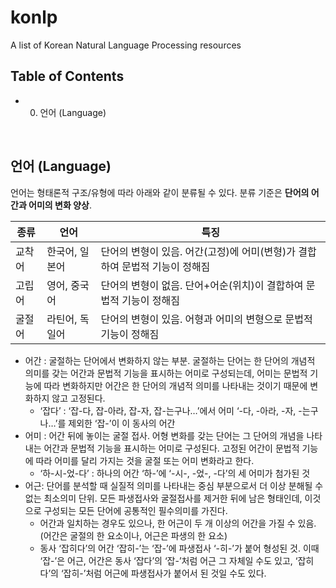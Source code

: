 # konlp
A list of Korean Natural Language Processing resources 

## Table of Contents
- 0. 언어 (Language)


<br>

## 언어 (Language)
언어는 형태론적 구조/유형에 따라 아래와 같이 분류될 수 있다.
분류 기준은 **단어의 어간과 어미의 변화 양상**.

|종류|언어|특징|
|-|-|-|
|교착어|한국어, 일본어|단어의 변형이 있음. 어간(고정)에 어미(변형)가 결합하여 문법적 기능이 정해짐|
|고립어|영어, 중국어|단어의 변형이 없음. 단어+어순(위치)이 결합하여 문법적 기능이 정해짐|
|굴절어|라틴어, 독일어|단어의 변형이 있음. 어형과 어미의 변형으로 문법적 기능이 정해짐|

- 어간 : 굴절하는 단어에서 변화하지 않는 부분. 굴절하는 단어는 한 단어의 개념적 의미를 갖는 어간과 문법적 기능을 표시하는 어미로 구성되는데, 어미는 문법적 기능에 따라 변화하지만 어간은 한 단어의 개념적 의미를 나타내는 것이기 때문에 변화하지 않고 고정된다.
    - ‘잡다’ : ‘잡-다, 잡-아라, 잡-자, 잡-는구나…’에서 어미 ‘-다, -아라, -자, -는구나…’를 제외한 ‘잡-’이 이 동사의 어간
- 어미 : 어간 뒤에 놓이는 굴절 접사. 어형 변화를 갖는 단어는 그 단어의 개념을 나타내는 어간과 문법적 기능을 표시하는 어미로 구성된다. 고정된 어간이 문법적 기능에 따라 어미를 달리 가지는 것을 굴절 또는 어미 변화라고 한다.
    -  ‘하-시-었-다’ : 하나의 어간 ‘하-’에 ‘-시-, -었-, -다’의 세 어미가 첨가된 것
- 어근: 단어를 분석할 때 실질적 의미를 나타내는 중심 부분으로서 더 이상 분해될 수 없는 최소의미 단위. 모든 파생접사와 굴절접사를 제거한 뒤에 남은 형태인데, 이것으로 구성되는 모든 단어에 공통적인 필수의미를 가진다.
    - 어간과 일치하는 경우도 있으나, 한 어근이 두 개 이상의 어간을 가질 수 있음. (어간은 굴절의 한 요소이나, 어근은 파생의 한 요소)
    - 동사 ‘잡히다’의 어간 ‘잡히-’는 ‘잡-’에 파생접사 ‘-히-’가 붙어 형성된 것. 이때 ‘잡-’은 어근, 어간은 동사 ‘잡다’의 ‘잡-’처럼 어근 그 자체일 수도 있고, ‘잡히다’의 ‘잡히-’처럼 어근에 파생접사가 붙어서 된 것일 수도 있다.
